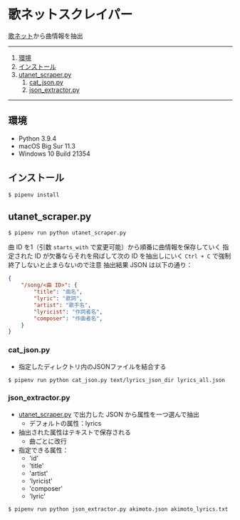 # 歌ネットスクレイパー

[歌ネット](https://www.uta-net.com/)から曲情報を抽出

---

1. [環境](#環境)
1. [インストール](#インストール)
1. [utanet_scraper.py](#utanet_scraperpy)
    1. [cat_json.py](#cat_jsonpy)
    1. [json_extractor.py](#json_extractorpy)

---

## 環境

- Python 3.9.4
- macOS Big Sur 11.3
- Windows 10 Build 21354

## インストール

`$ pipenv install`

## utanet_scraper.py

`$ pipenv run python utanet_scraper.py`

曲 ID を1（引数 `starts_with` で変更可能）から順番に曲情報を保存していく
指定された ID が欠番ならそれを飛ばして次の ID を抽出しにいく
`Ctrl + C` で強制終了しないと止まらないので注意
抽出結果 JSON は以下の通り：

```json
{
    "/song/<曲 ID>": {
        "title": "曲名",
        "lyric": "歌詞",
        "artist": "歌手名",
        "lyricist": "作詞者名",
        "composer": "作曲者名",
    }
}
```

### cat_json.py

- 指定したディレクトリ内のJSONファイルを結合する

`$ pipenv run python cat_json.py text/lyrics_json_dir lyrics_all.json`

### json_extractor.py

- [utanet_scraper.py](#utanet_scraperpy) で出力した JSON から属性を一つ選んで抽出
    - デフォルトの属性：lyrics
- 抽出された属性はテキストで保存される
    - 曲ごとに改行
- 指定できる属性：
    - 'id'
    - 'title'
    - 'artist'
    - 'lyricist'
    - 'composer'
    - 'lyric'

`$ pipenv run python json_extractor.py akimoto.json akimoto_lyrics.txt`

